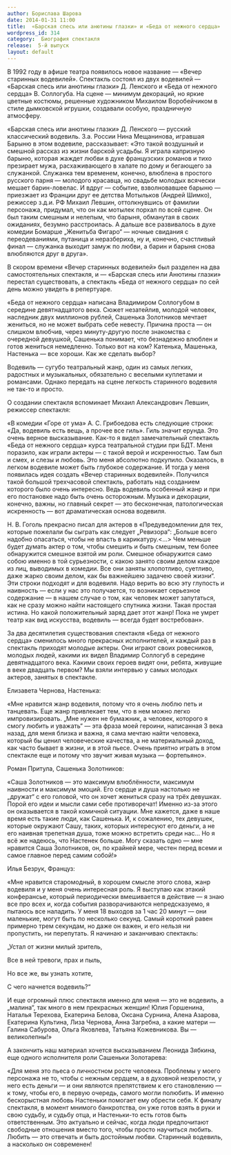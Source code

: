 ```yaml
---
author: Борислава Шарова
date: 2014-01-31 11:00
title:  «Барская спесь или анютины глазки» и «Беда от нежного сердца»
wordpress_id: 314
category:  Биография спектакля
release:  5-й выпуск
layout: default
---
```


В 1992 году в афише театра появилось новое название — «Вечер старинных водевилей». Спектакль состоял из двух водевилей — «Барская спесь или анютины глазки» Д. Ленского и «Беда от нежного сердца» В. Соллогуба. На сцене — минимум декораций, но яркие цветные костюмы, решенные художником Михаилом Воробейчиком в стиле дымковской игрушки, создавали особую, праздничную атмосферу.

«Барская спесь или анютины глазки» Д. Ленского — русский классический водевиль. З.а. России Нина Мещанинова, игравшая Барыню в этом водевиле, рассказывает: «Это такой воздушный и смешной рассказ из жизни барской усадьбы. Я играла капризную барыню, которая жаждет любви в духе французских романов и тихо презирает мужа, расхаживающего в халате по дому и бегающего за служанкой. Служанка тем временем, конечно, влюблена в простого русского парня — молодого красавца, но свадьбе молодых всячески мешает барин-ловелас. И вдруг — событие, взволновавшее барыню — приезжает из Франции друг ее детства Мотыльков (Андрей Шимко), режиссер з.д.и. РФ Михаил Левшин, оттолкнувшись от фамилии персонажа, придумал, что он как мотылек порхал по всей сцене. Он был таким смешным и нелепым, что барыня, обманутая в своих ожиданиях, безумно расстроилась. А дальше все развивалось в духе комедии Бомарше „Женитьба Фигаро“ — ночные свидания с переодеваниями, путаница и неразбериха, ну и, конечно, счастливый финал — служанка выходит замуж по любви, а барин и барыня снова влюбляются друг в друга».

В скором времени «Вечер старинных водевилей» был разделен на два самостоятельных спектакля, и — «Барская спесь или Анютины глазки» перестал существовать, а спектакль «Беда от нежного сердца» по сей день можно увидеть в репертуаре.

«Беда от нежного сердца» написана Владимиром Соллогубом в середине девятнадцатого века. Сюжет незатейлив, молодой человек, наследник двух миллионов рублей, Сашенька Золотников мечтает жениться, но не может выбрать себе невесту. Причина проста — он слишком влюбчив, через минуту-другую после знакомства с очередной девушкой, Сашенька понимает, что безнадежно влюблен и готов жениться немедленно. Только вот на ком? Катенька, Машенька, Настенька — все хороши. Как же сделать выбор?

Водевиль — сугубо театральный жанр, один из самых легких, радостных и музыкальных, обязательно с веселыми куплетами и романсами. Однако передать на сцене легкость старинного водевиля не так-то и просто.

О создании спектакля вспоминает Михаил Александрович Левшин, режиссер спектакля:

«В комедии «Горе от ума» А. С. Грибоедова есть следующие строки: «Да, водевиль есть вещь, а прочее все гиль». Гиль значит ерунда. Это очень верное высказывание. Как-то я видел замечательный спектакль «Беда от нежного сердца» курса театральной студии при БДТ. Меня поразило, как играли актеры — с такой верой и искренностью. Там был и смех, и слезы и любовь. Это меня абсолютно подкупило. Оказалось, в легком водевиле может быть глубокое содержание. И тогда у меня появилась идея создать «Вечер старинных водевилей». Получился такой большой трехчасовой спектакль, работать над созданием которого было очень интересно. Ведь водевиль особенный жанр и при его постановке надо быть очень осторожным. Музыка и декорации, конечно, важны, но главный секрет — это бесконечная, патологическая искренность — вот драматическая основа водевиля.

Н. В. Гоголь прекрасно писал для актеров в «Предуведомлении для тех, которые пожелали бы сыграть как следует „Ревизора“: „Больше всего надобно опасаться, чтобы не впасть в карикатуру.<…> Чем меньше будет думать актер о том, чтобы смешить и быть смешным, тем более обнаружится смешное взятой им роли. Смешное обнаружится само собою именно в той сурьезности, с какою занято своим делом каждое из лиц, выводимых в комедии. Все они заняты хлопотливо, суетливо, даже жарко своим делом, как бы важнейшею задачею своей жизни“. Эти строки подходят и для водевиля. Надо верить во всю эту глупость и наивность — если у нас это получается, то возникает серьезное содержание — в нашем случае о том, как человек может запутаться, как не сразу можно найти настоящего спутника жизни. Такая простая истина. Но какой положительный заряд дает этот жанр! Пока не умрет театр как вид искусства, водевиль — всегда будет востребован».

За два десятилетия существования спектакля «Беда от нежного сердца» сменилось много прекрасных исполнителей, и каждый раз в спектакль приходят молодые актеры. Они играют своих ровесников, молодых людей, какими их видел Владимир Соллогуб в середине девятнадцатого века. Какими своих героев видят они, ребята, живущие в веке двадцать первом? Мы взяли интервью у самых молодых актеров, занятых в спектакле.

Елизавета Чернова, Настенька:

«Мне нравится жанр водевиля, потому что я очень люблю петь и танцевать. Еще жанр привлекает тем, что в нем можно легко импровизировать. „Мне нужен не бумажник, а человек, которого я смогу любить и уважать“ — эта фраза моей героини, написанная 3 века назад, для меня близка и важна, я сама мечтаю найти человека, который бы ценил человеческие качества, а не материальный доход, как часто бывает в жизни, и в этой пьесе. Очень приятно играть в этом спектакле еще и потому что звучит живая музыка — фортепьяно».

Роман Притула, Сашенька Золотников:

«Саша Золотников — это максимум влюблённости, максимум наивности и максимум эмоций. Его сердце и душа настолько не „дружат“ с его головой, что он хочет жениться сразу на трёх девушках. Порой его идеи и мысли сами себе противоречат! Именно из-за этого он оказывается в такой комичной ситуации. Мне кажется, даже в наше время есть такие люди, как Сашенька. И, к сожалению, тех девушек, которые окружают Сашу, таких, которых интересуют его деньги, а не его наивная трепетная душа, тоже можно встретить среди нас… Но я всё же надеюсь, что Настенек больше. Могу сказать одно — мне нравится Саша Золотников, он, по крайней мере, честен перед всеми и самое главное перед самим собой!»

Илья Безрук, Француз:

«Мне нравится старомодный, в хорошем смысле этого слова, жанр водевиля и у меня очень интересная роль. Я выступаю как этакий конферансье, который периодически вмешивается в действие — я знаю все про всех и, когда события разворачиваются непредсказуемо, я пытаюсь все наладить. У меня 18 выходов за 1 час 20 минут — они маленькие, могут быть по несколько секунд. Самый короткий равен примерно трем секундам, но даже он важен, и его нельзя ни пропустить, ни перепутать. Я начинаю и заканчиваю спектакль:

„Устал от жизни милый зритель,

Все в ней тревоги, прах и пыль,

Но все же, вы узнать хотите,

С чего начнется водевиль?“

И еще огромный плюс спектакля именно для меня — это не водевиль, а „малина“, так много в нем прекрасных женщин! Юлия Горшенина, Наталья Терехова, Екатерина Белова, Оксана Сурнина, Алена Азарова, Екатерина Культина, Лиза Чернова, Анна Загребна, а какие матери — Галина Сабурова, Ольга Яковлева, Татьяна Кожевникова. Вы — великолепны!»

А закончить наш материал хочется высказыванием Леонида Зябкина, еще одного исполнителя роли Сашеньки Золотарева:

«Для меня это пьеса о личностном росте человека. Проблемы у моего персонажа не то, чтобы с нежным сердцем, а в духовной незрелости, у него есть деньги — и они являются препятствием к его становлению — к тому, чтобы его, в первую очередь, самого могли полюбить. И именно бескорыстная любовь Настеньки помогает ему обрести себя. К финалу спектакля, в момент мнимого банкротства, он уже готов взять в руки и свою судьбу, и судьбу отца, и Настеньки-то есть готов быть ответственным. Это актуально и сейчас, когда люди предпочитают свободные отношения вместо того, чтобы просто научиться любить. Любить — это отвечать и быть достойным любви. Старинный водевиль, а насколько он современен!